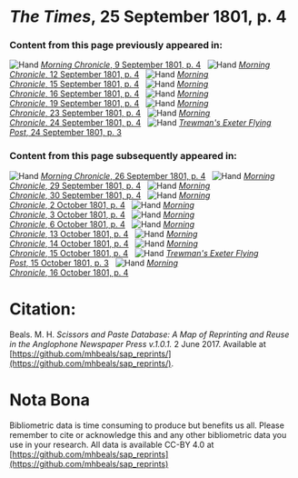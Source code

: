 # *The Times*, 25 September 1801, p. 4  
  
### Content from this page previously appeared in:  
![Hand](http://scissorsandpaste.net/wp-content/uploads/2017/06/smallhandpointer.png) [*Morning Chronicle*, 9 September 1801, p. 4](https://mhbeals.github.io/sap_html/Morning-Chronicle/Morning-Chronicle-9-September-1801-p-4)  
![Hand](http://scissorsandpaste.net/wp-content/uploads/2017/06/smallhandpointer.png) [*Morning Chronicle*, 12 September 1801, p. 4](https://mhbeals.github.io/sap_html/Morning-Chronicle/Morning-Chronicle-12-September-1801-p-4)  
![Hand](http://scissorsandpaste.net/wp-content/uploads/2017/06/smallhandpointer.png) [*Morning Chronicle*, 15 September 1801, p. 4](https://mhbeals.github.io/sap_html/Morning-Chronicle/Morning-Chronicle-15-September-1801-p-4)  
![Hand](http://scissorsandpaste.net/wp-content/uploads/2017/06/smallhandpointer.png) [*Morning Chronicle*, 16 September 1801, p. 4](https://mhbeals.github.io/sap_html/Morning-Chronicle/Morning-Chronicle-16-September-1801-p-4)  
![Hand](http://scissorsandpaste.net/wp-content/uploads/2017/06/smallhandpointer.png) [*Morning Chronicle*, 19 September 1801, p. 4](https://mhbeals.github.io/sap_html/Morning-Chronicle/Morning-Chronicle-19-September-1801-p-4)  
![Hand](http://scissorsandpaste.net/wp-content/uploads/2017/06/smallhandpointer.png) [*Morning Chronicle*, 23 September 1801, p. 4](https://mhbeals.github.io/sap_html/Morning-Chronicle/Morning-Chronicle-23-September-1801-p-4)  
![Hand](http://scissorsandpaste.net/wp-content/uploads/2017/06/smallhandpointer.png) [*Morning Chronicle*, 24 September 1801, p. 4](https://mhbeals.github.io/sap_html/Morning-Chronicle/Morning-Chronicle-24-September-1801-p-4)  
![Hand](http://scissorsandpaste.net/wp-content/uploads/2017/06/smallhandpointer.png) [*Trewman's Exeter Flying Post*, 24 September 1801, p. 3](https://mhbeals.github.io/sap_html/Trewman's-Exeter-Flying-Post/Trewman's-Exeter-Flying-Post-24-September-1801-p-3)  
  
### Content from this page subsequently appeared in:  
![Hand](http://scissorsandpaste.net/wp-content/uploads/2017/06/smallhandpointer.png) [*Morning Chronicle*, 26 September 1801, p. 4](https://mhbeals.github.io/sap_html/Morning-Chronicle/Morning-Chronicle-26-September-1801-p-4)  
![Hand](http://scissorsandpaste.net/wp-content/uploads/2017/06/smallhandpointer.png) [*Morning Chronicle*, 29 September 1801, p. 4](https://mhbeals.github.io/sap_html/Morning-Chronicle/Morning-Chronicle-29-September-1801-p-4)  
![Hand](http://scissorsandpaste.net/wp-content/uploads/2017/06/smallhandpointer.png) [*Morning Chronicle*, 30 September 1801, p. 4](https://mhbeals.github.io/sap_html/Morning-Chronicle/Morning-Chronicle-30-September-1801-p-4)  
![Hand](http://scissorsandpaste.net/wp-content/uploads/2017/06/smallhandpointer.png) [*Morning Chronicle*, 2 October 1801, p. 4](https://mhbeals.github.io/sap_html/Morning-Chronicle/Morning-Chronicle-2-October-1801-p-4)  
![Hand](http://scissorsandpaste.net/wp-content/uploads/2017/06/smallhandpointer.png) [*Morning Chronicle*, 3 October 1801, p. 4](https://mhbeals.github.io/sap_html/Morning-Chronicle/Morning-Chronicle-3-October-1801-p-4)  
![Hand](http://scissorsandpaste.net/wp-content/uploads/2017/06/smallhandpointer.png) [*Morning Chronicle*, 6 October 1801, p. 4](https://mhbeals.github.io/sap_html/Morning-Chronicle/Morning-Chronicle-6-October-1801-p-4)  
![Hand](http://scissorsandpaste.net/wp-content/uploads/2017/06/smallhandpointer.png) [*Morning Chronicle*, 13 October 1801, p. 4](https://mhbeals.github.io/sap_html/Morning-Chronicle/Morning-Chronicle-13-October-1801-p-4)  
![Hand](http://scissorsandpaste.net/wp-content/uploads/2017/06/smallhandpointer.png) [*Morning Chronicle*, 14 October 1801, p. 4](https://mhbeals.github.io/sap_html/Morning-Chronicle/Morning-Chronicle-14-October-1801-p-4)  
![Hand](http://scissorsandpaste.net/wp-content/uploads/2017/06/smallhandpointer.png) [*Morning Chronicle*, 15 October 1801, p. 4](https://mhbeals.github.io/sap_html/Morning-Chronicle/Morning-Chronicle-15-October-1801-p-4)  
![Hand](http://scissorsandpaste.net/wp-content/uploads/2017/06/smallhandpointer.png) [*Trewman's Exeter Flying Post*, 15 October 1801, p. 3](https://mhbeals.github.io/sap_html/Trewman's-Exeter-Flying-Post/Trewman's-Exeter-Flying-Post-15-October-1801-p-3)  
![Hand](http://scissorsandpaste.net/wp-content/uploads/2017/06/smallhandpointer.png) [*Morning Chronicle*, 16 October 1801, p. 4](https://mhbeals.github.io/sap_html/Morning-Chronicle/Morning-Chronicle-16-October-1801-p-4)  


# Citation: 

Beals. M. H. *Scissors and Paste Database: A Map of Reprinting and Reuse in the Anglophone Newspaper Press v.1.0.1.* 2 June 2017. Available at [https://github.com/mhbeals/sap_reprints/](https://github.com/mhbeals/sap_reprints/). 

# Nota Bona

Bibliometric data is time consuming to produce but benefits us all. Please remember to cite or acknowledge this and any other bibliometric data you use in your research. All data is available CC-BY 4.0 at [https://github.com/mhbeals/sap_reprints](https://github.com/mhbeals/sap_reprints)